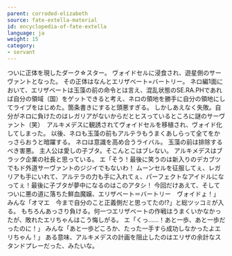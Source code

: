 ```yaml
---
parent: corroded-elizabeth
source: fate-extella-material
id: encyclopedia-of-fate-extella
language: ja
weight: 15
category:
- servant
---
```


ついに正体を現したダーク☆スター。
ヴォイドセルに浸食され、遊星側のサーヴァントとなった。
その正体はなんとエリザベート=バートリー。
ネロ編1面において、エリザベートは玉藻の前の命令とは言え、混乱状態のSE.RA.PHであれば自分の領域（国）をゲットできると考え、ネロの領地を勝手に自分の領地にしてライブをはじめた。箇条書きにすると頭悪すぎる。
しかしあえなく失敗。自分がネロに負けたのはレガリアがないからだとヒスっているところに謎のサーヴァント（笑）　アルキメデスに観誘されてヴォイドセルを移植され、ヴォイド化してしまった。
以後、ネロも玉藻の前もアルテラもうまくあしらって全てをかっさらおうと暗躍する。
ネロは意識を高め合うライバル。
玉藻の前は排除するべき害悪。
主人公は愛しの子ブタ。そこんとこはブレない。
アルキメデスはブラック企業の社長と思っている。
エ「そう！最後に笑うのは新入りのデカブツでもド外道サーヴァントのジジイでもないわ！
ムーンセルを征服してぇ、レガリアも手にいれて、アルテラの力も手に入れてぇ、パーフェクトなアイドルになってぇ！最後に子ブタが夢中になるのはこのアタシ！
今回だけあえて、そしてついに悪の道に落ちた鮮血魔嬢、エリザベート＝バートリー　ヴォイドょ！」
みんな「オマエ　今まで自分のこと正義側だと思ってたの!?」と総ツッコミが入る。
もちろんあっさり負ける。何一つエリザベートの作戦はうまくいかなかったが、敗れたエリちゃんはこう悔しがる。
エ「くっ……！あと一歩、あと一歩だったのに！」
みんな「あと一歩どころか、たった一手すら成功しなかったよエリちゃん！」
ある意味、アルキメデスの計画を阻止したのはエリザの余計なスタンドプレーだった、みたいな。
